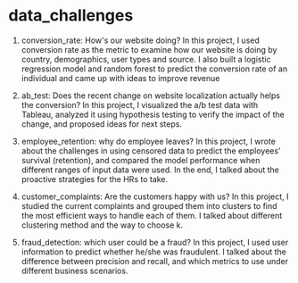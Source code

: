 # data_challenges

1. conversion_rate: How's our website doing? In this project, I used conversion rate as the metric to examine how our website is doing by country, demographics, user types and source. I also built a logistic regression model and random forest to predict the conversion rate of an individual and came up with ideas to improve revenue

2. ab_test: Does the recent change on website localization actually helps the conversion? In this project, I visualized the a/b test data with Tableau, analyzed it using hypothesis testing to verify the impact of the change, and proposed ideas for next steps.

3. employee_retention: why do employee leaves? In this project, I wrote about the challenges in using censored data to predict the employees' survival (retention), and compared the model performance when different ranges of input data were used. In the end, I talked about the proactive strategies for the HRs to take. 

4. customer_complaints: Are the customers happy with us? In this project, I studied the current complaints and grouped them into clusters to find the most efficient ways to handle each of them. I talked about different clustering method and the way to choose k.

5. fraud_detection: which user could be a fraud? In this project, I used user information to predict whether he/she was fraudulent. I talked about the difference between precision and recall, and which metrics to use under different business scenarios.
